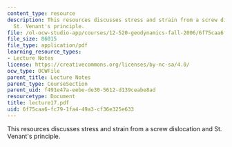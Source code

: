 ```yaml
---
content_type: resource
description: This resources discusses stress and strain from a screw dislocation and
  St. Venant's principle.
file: /ol-ocw-studio-app/courses/12-520-geodynamics-fall-2006/6f75caa6fc791fa449a3cf36e325e633_lecture17.pdf
file_size: 86015
file_type: application/pdf
learning_resource_types:
- Lecture Notes
license: https://creativecommons.org/licenses/by-nc-sa/4.0/
ocw_type: OCWFile
parent_title: Lecture Notes
parent_type: CourseSection
parent_uid: f491e47a-eebe-de30-5612-d139ceabe8ad
resourcetype: Document
title: lecture17.pdf
uid: 6f75caa6-fc79-1fa4-49a3-cf36e325e633
---
```

This resources discusses stress and strain from a screw dislocation and St. Venant's principle.